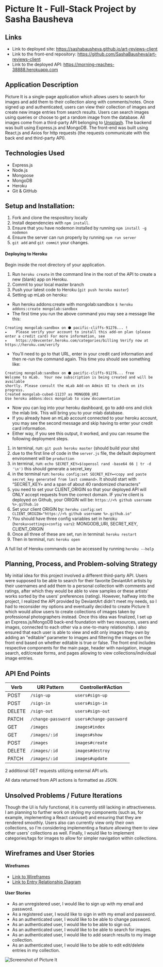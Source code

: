# Picture It - Full-Stack Project by Sasha Bausheva

## Links
- Link to deployed site: https://sashabausheva.github.io/art-reviews-client
- Link to the front-end repository: https://github.com/SashaBausheva/art-reviews-client
- Link to the deployed API: https://morning-reaches-38888.herokuapp.com

## Application Description
Picture It is a single-page application which allows users to search for images and add them to their collection along with comments/notes. Once signed up and authenticated, users can view their collection of images and create new image entries from search results. Users can search images using queries or choose to get a random image from the database. All images come from a third-party API belonging to [Unsplash](https://unsplash.com). The backend was built using Express.js and MongoDB. The front-end was built using React.js and Axios for http requests (the requests communicate with the back end and third-party API).

## Technologies Used
- Express.js
- Node.js
- Mongoose
- MongoDB
- Heroku
- Git & GitHub

## Setup and Installation:
1.  Fork and clone the respository locally
1.  Install dependencies with `npm install`.
1.  Ensure that you have nodemon installed by running `npm install -g nodemon`
1.  Ensure the server can run properly by running `npm run server`
1.  `git add` and `git commit` your changes.

#### Deploying to Heroku

Begin inside the root directory of your application.

1. Run `heroku create` in the command line in the root of the API to
create a new (blank) app on Heroku.
1. Commit to your local master branch
1. Push your latest code to Heroku (`git push heroku master`)
1. Setting up mLab on heroku:
  + Run heroku addons:create with mongolab:sandbox
`$ heroku addons:create mongolab:sandbox`
  + The first time you run the above command you may see a message like this:
  ```
  Creating mongolab:sandbox on ⬢ pacific-cliffs-91276... !
 ▸    Please verify your account to install this add-on plan (please enter a credit card) For more information, see
 ▸    https://devcenter.heroku.com/categories/billing Verify now at https://heroku.com/verify
 ```
 + You'll need to go to that URL, enter in your credit card information and then re-run the command again. This time you should see something like:
```
Creating mongolab:sandbox on ⬢ pacific-cliffs-91276... free
Welcome to mLab.  Your new subscription is being created and will be available
shortly. Please consult the mLab Add-on Admin UI to check on its progress.
Created mongolab-cubed-11237 as MONGODB_URI
Use heroku addons:docs mongolab to view documentation
```
  + Now you can log into your heroku dashboard, go to add-ons and click the mlab link. This will bring you to your mlab database.
  + If you already have an mLab account connected to your heroku account, you may see the second message and skip having to enter your credit card information.
  + Either way, if you see this output, it worked, and you can resume the following deployment steps.
1. in terminal, run: `git push heroku master`  (should build your site)
1. due to the first line of code in the `server.js` file, the default
deployment environment will be `production`
1. in terminal, run: `echo SECRET_KEY=$(openssl rand -base64 66 | tr -d '\n')`
this should generate a secret_key
1. in the terminal run:
`heroku config:set SECRET_KEY=<copy and paste secret_key generated from last command>`.
It should start with “SECRET_KEY= and a span of about 40 randomized characters”
1. you need to set your CLIENT_ORIGIN so that your deployed API will ONLY
accept requests from the correct domain. IF you're client is deployed on Github,
your ORIGIN will be:
      `https://<% github username %>.github.io`
1. Set your client ORIGIN by:
      `heroku config:set CLIENT_ORIGIN="https://<% github username %>.github.io"`
1. You should have three config variables set in heroku
(`heroku>settings>config vars`): MONGODB_URI, SECRET_KEY, CLIENT_ORIGIN
1. Once all three of these are set, run in terminal: `heroku restart`
1. Then in terminal, run: `heroku open`

A full list of Heroku commands can be accessed by running `heroku --help`

## Planning, Process, and Problem-solving Strategy
My initial idea for this project involved a different third-party API. Users were supposed to be able to search for their favorite DeviantArt artists by their usernames and add them to a personal collection with comments and ratings, after which they would be able to view samples or these artists' works sorted by the users' preferences (rating). However, halfway into the project, I realized the API provided by DeviantArt didn't meet my needs, so I had to reconsider my options and eventually decided to create Picture It which would allow users to create collections of images taken by professional photographers instead. Once this idea was finalized, I set up an Express.js/MongoDB back-end foundation with two resources, users and images, connected to each other via a one-to-many relationship. I also ensured that each user is able to view and edit only images they own by adding an "editable" parameter to images and filtering the images on the front end based on whether editable is true or false. The front end includes respective components for the main page, header with navigation, image search, edit/create forms, and pages allowing to view collections/individual image entries.

## API End Points

| Verb   | URI Pattern              | Controller#Action     |
|--------|--------------------------|-----------------------|
| POST   | `/sign-up`               | `users#sign-up`       |
| POST   | `/sign-in`               | `users#sign-in`       |
| DELETE | `/sign-out`              | `users#sign-out`      |
| PATCH  | `/change-password`       | `users#change-password`|
| GET    | `/images`                | `images#index`        |
| GET    | `/images/:id`            | `images#show`         |
| POST   | `/images`                | `images#create`       |
| DELETE | `/images/:id`            | `images#destroy`      |
| PATCH  | `/images/:id`            | `images#update`       |

2 additional GET requests utilizing external API urls.

All data returned from API actions is formatted as JSON.

## Unsolved Problems / Future Iterations
Though the UI is fully functional, it is currently still lacking in attractiveness. I am planning to further work on styling my components (such as, for example, implementing a React carousel) and ensuring that they are rendered smoothly. Users also can currently view only their own collections, so I'm considering implementing a feature allowing them to view other users' collections as well. Finally, I would like to implement categories/tags for images to allow for simpler navigation within collections.

## Wireframes and User Stories

#### Wireframes
- [Link to Wireframes](https://imgur.com/ZQozhjG)
- [Link to Entry Relationship Diagram](https://imgur.com/sXEiC8J)

#### User Stories
* As an unregistered user, I would like to sign up with my email and password.
* As a registered user, I would like to sign in with my email and password.
* As an authenticated user, I would like to be able to change password.
* As an authenticated user, I would like to be able to sign out.
* As an authenticated user, I would like to be able to search for images.
* As an authenticated user, I would like to add search results to my image collection.
* As an authenticated user, I would like to be able to edit edit/delete entries in my collection.

![Screenshot of Picture It](https://i.imgur.com/b8YycrS.png)
